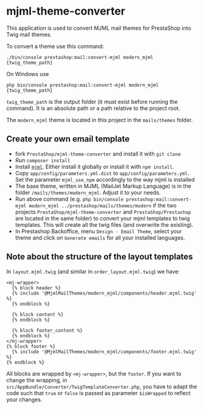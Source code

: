 mjml-theme-converter
====================


This application is used to convert MJML mail themes for PrestaShop into Twig
mail themes.

To convert a theme use this command:

```
./bin/console prestashop:mail:convert-mjml modern_mjml {twig_theme_path}
```

On Windows use

```
php bin/console prestashop:mail:convert-mjml modern_mjml {twig_theme_path}
```

`twig_theme_path` is the output folder (it must exist before running the command). It is an absolute path or a path
relative to the project root.

The `modern_mjml` theme is located in this project in the `mails/themes` folder.

Create your own email template
------------------------------

- fork `PrestaShop/mjml-theme-converter` and install it with `git clone`
- Run `composer install`
- Install [`mjml`](https://github.com/mjmlio/mjml). Either install it globally or install it with `npm install`.
- Copy `app/config/parameters.yml.dist` to `app/config/parameters.yml`. Set the parameter `mjml_use_npm` accordingly to the way mjml is installed
- The base theme, written in MJML (MailJet Markup Language) is in the folder `/mails/themes/modern_mjml`. Adjust it to your needs.
- Run above command (e.g. `php bin/console prestashop:mail:convert-mjml modern_mjml ../prestashop/mails/themes/modern` if the two projects `PrestaShop/mjml-theme-converter` and `PrestaShop/Prestashop` are located in the same folder) to convert your mjml templates to twig templates. This will create all the twig files (and overwrite the existing).
- In Prestashop Backoffice, menu `Design - Email Theme`, select your theme and click on `Generate emails` for all your installed languages.


Note about the structure of the layout templates
------------------------------------------------

In `layout.mjml.twig` (and similar in `order_layout.mjml.twig`) we have:

    <mj-wrapper>
      {% block header %}
      {% include '@MjmlMailThemes/modern_mjml/components/header.mjml.twig' %}
      {% endblock %}

      {% block content %}
      {% endblock %}

      {% block footer_content %}
      {% endblock %}
    </mj-wrapper>
    {% block footer %}
      {% include '@MjmlMailThemes/modern_mjml/components/footer.mjml.twig' %}
    {% endblock %}

All blocks are wrapped by `<mj-wrapper>`, but the `footer`. If you want to change the wrapping,
in `src/AppBundle/Converter/TwigTemplateConverter.php`, you have to adapt the code such that `true` or `false` is passed
as parameter `$isWrapped` to reflect your changes.
